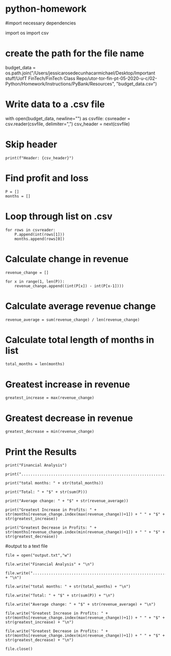 # python-homework

#import necessary dependencies

import os
import csv

# create the path for the file name

budget_data = os.path.join("/Users/jessicarosedecunhacarmichael/Desktop/Important stuff/UofT FinTech/FinTech Class Repo/utor-tor-fin-pt-05-2020-u-c/02-Python/Homework/Instructions/PyBank/Resources", "budget_data.csv")

# Write data to a .csv file

with open(budget_data, newline="") as csvfile:
    csvreader = csv.reader(csvfile, delimiter=",")
    csv_header = next(csvfile)
    
# Skip header

    print(f"Header: {csv_header}")

# Find profit and loss

    P = []
    months = []


# Loop through list on .csv

    for rows in csvreader:
        P.append(int(rows[1]))
        months.append(rows[0])


# Calculate change in revenue
    revenue_change = []

    for x in range(1, len(P)):
        revenue_change.append((int(P[x]) - int(P[x-1])))
    
    
# Calculate average revenue change
    revenue_average = sum(revenue_change) / len(revenue_change)
   
   
# Calculate total length of months in list
    total_months = len(months)


# Greatest increase in revenue
    greatest_increase = max(revenue_change)
    
    
# Greatest decrease in revenue
    greatest_decrease = min(revenue_change)



# Print the Results
    print("Financial Analysis")

    print("....................................................................................")

    print("total months: " + str(total_months))

    print("Total: " + "$" + str(sum(P)))

    print("Average change: " + "$" + str(revenue_average))

    print("Greatest Increase in Profits: " + str(months[revenue_change.index(max(revenue_change))+1]) + " " + "$" + str(greatest_increase))

    print("Greatest Decrease in Profits: " + str(months[revenue_change.index(min(revenue_change))+1]) + " " + "$" + str(greatest_decrease))


#output to a text file

    file = open("output.txt","w")

    file.write("Financial Analysis" + "\n")

    file.write("........................................................................." + "\n")

    file.write("total months: " + str(total_months) + "\n")

    file.write("Total: " + "$" + str(sum(P)) + "\n")

    file.write("Average change: " + "$" + str(revenue_average) + "\n")

    file.write("Greatest Increase in Profits: " + str(months[revenue_change.index(max(revenue_change))+1]) + " " + "$" + str(greatest_increase) + "\n")

    file.write("Greatest Decrease in Profits: " + str(months[revenue_change.index(min(revenue_change))+1]) + " " + "$" + str(greatest_decrease) + "\n")

    file.close()


